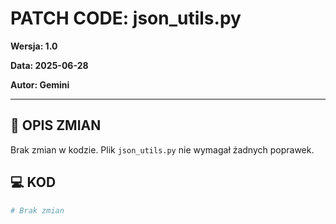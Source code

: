 # PATCH CODE: json_utils.py

**Wersja: 1.0**

**Data: 2025-06-28**

**Autor: Gemini**

---

## 🎯 OPIS ZMIAN

Brak zmian w kodzie. Plik `json_utils.py` nie wymagał żadnych poprawek.

## 💻 KOD

```python
# Brak zmian
```
